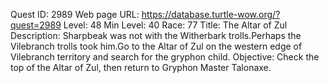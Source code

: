 Quest ID: 2989
Web page URL: https://database.turtle-wow.org/?quest=2989
Level: 48
Min Level: 40
Race: 77
Title: The Altar of Zul
Description: Sharpbeak was not with the Witherbark trolls.Perhaps the Vilebranch trolls took him.Go to the Altar of Zul on the western edge of Vilebranch territory and search for the gryphon child. 
Objective: Check the top of the Altar of Zul, then return to Gryphon Master Talonaxe.
